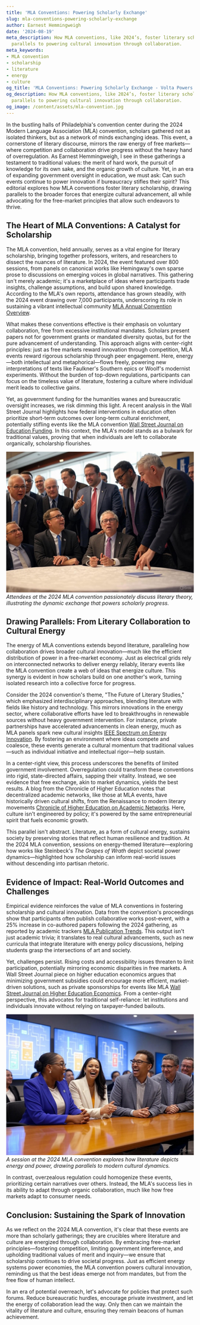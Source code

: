 ```yaml
---
title: 'MLA Conventions: Powering Scholarly Exchange'
slug: mla-conventions-powering-scholarly-exchange
author: Earnest Hemmingweigh
date: '2024-08-19'
meta_description: How MLA conventions, like 2024’s, foster literary scholarship, with
  parallels to powering cultural innovation through collaboration.
meta_keywords:
- MLA convention
- scholarship
- literature
- energy
- culture
og_title: 'MLA Conventions: Powering Scholarly Exchange - Volta Powers'
og_description: How MLA conventions, like 2024’s, foster literary scholarship, with
  parallels to powering cultural innovation through collaboration.
og_image: /content/assets/mla-convention.jpg
---
```


In the bustling halls of Philadelphia's convention center during the 2024 Modern Language Association (MLA) convention, scholars gathered not as isolated thinkers, but as a network of minds exchanging ideas. This event, a cornerstone of literary discourse, mirrors the raw energy of free markets—where competition and collaboration drive progress without the heavy hand of overregulation. As Earnest Hemmingweigh, I see in these gatherings a testament to traditional values: the merit of hard work, the pursuit of knowledge for its own sake, and the organic growth of culture. Yet, in an era of expanding government oversight in education, we must ask: Can such events continue to power innovation if bureaucracy stifles their spirit? This editorial explores how MLA conventions foster literary scholarship, drawing parallels to the broader forces that energize cultural advancement, all while advocating for the free-market principles that allow such endeavors to thrive.

## The Heart of MLA Conventions: A Catalyst for Scholarship

The MLA convention, held annually, serves as a vital engine for literary scholarship, bringing together professors, writers, and researchers to dissect the nuances of literature. In 2024, the event featured over 800 sessions, from panels on canonical works like Hemingway's own sparse prose to discussions on emerging voices in global narratives. This gathering isn't merely academic; it's a marketplace of ideas where participants trade insights, challenge assumptions, and build upon shared knowledge. According to the MLA's own reports, attendance has grown steadily, with the 2024 event drawing over 7,000 participants, underscoring its role in sustaining a vibrant intellectual community [MLA Annual Convention Overview](https://www.mla.org/Convention).

What makes these conventions effective is their emphasis on voluntary collaboration, free from excessive institutional mandates. Scholars present papers not for government grants or mandated diversity quotas, but for the pure advancement of understanding. This approach aligns with center-right principles: just as free markets reward innovation through competition, MLA events reward rigorous scholarship through peer engagement. Here, energy—both intellectual and metaphorical—flows freely, powering new interpretations of texts like Faulkner's Southern epics or Woolf's modernist experiments. Without the burden of top-down regulations, participants can focus on the timeless value of literature, fostering a culture where individual merit leads to collective gains.

Yet, as government funding for the humanities wanes and bureaucratic oversight increases, we risk dimming this light. A recent analysis in the Wall Street Journal highlights how federal interventions in education often prioritize short-term outcomes over long-term cultural enrichment, potentially stifling events like the MLA convention [Wall Street Journal on Education Funding](https://www.wsj.com/articles/federal-funding-stifles-academic-freedom). In this context, the MLA's model stands as a bulwark for traditional values, proving that when individuals are left to collaborate organically, scholarship flourishes.

![Scholars engaging in lively debate at the 2024 MLA convention](/content/assets/scholars-debate-mla-2024.jpg)  
*Attendees at the 2024 MLA convention passionately discuss literary theory, illustrating the dynamic exchange that powers scholarly progress.*

## Drawing Parallels: From Literary Collaboration to Cultural Energy

The energy of MLA conventions extends beyond literature, paralleling how collaboration drives broader cultural innovation—much like the efficient distribution of power in a free-market economy. Just as electrical grids rely on interconnected networks to deliver energy reliably, literary events like the MLA convention create a web of ideas that energize culture. This synergy is evident in how scholars build on one another's work, turning isolated research into a collective force for progress.

Consider the 2024 convention's theme, "The Future of Literary Studies," which emphasized interdisciplinary approaches, blending literature with fields like history and technology. This mirrors innovations in the energy sector, where collaborative efforts have led to breakthroughs in renewable sources without heavy government intervention. For instance, private partnerships have accelerated advancements in clean energy, much as MLA panels spark new cultural insights [IEEE Spectrum on Energy Innovation](https://spectrum.ieee.org/renewable-energy-collaboration). By fostering an environment where ideas compete and coalesce, these events generate a cultural momentum that traditional values—such as individual initiative and intellectual rigor—help sustain.

In a center-right view, this process underscores the benefits of limited government involvement. Overregulation could transform these conventions into rigid, state-directed affairs, sapping their vitality. Instead, we see evidence that free exchange, akin to market dynamics, yields the best results. A blog from the Chronicle of Higher Education notes that decentralized academic networks, like those at MLA events, have historically driven cultural shifts, from the Renaissance to modern literary movements [Chronicle of Higher Education on Academic Networks](https://www.chronicle.com/article/the-power-of-academic-collaboration). Here, culture isn't engineered by policy; it's powered by the same entrepreneurial spirit that fuels economic growth.

This parallel isn't abstract. Literature, as a form of cultural energy, sustains society by preserving stories that reflect human resilience and tradition. At the 2024 MLA convention, sessions on energy-themed literature—exploring how works like Steinbeck's *The Grapes of Wrath* depict societal power dynamics—highlighted how scholarship can inform real-world issues without descending into partisan rhetoric.

## Evidence of Impact: Real-World Outcomes and Challenges

Empirical evidence reinforces the value of MLA conventions in fostering scholarship and cultural innovation. Data from the convention's proceedings show that participants often publish collaborative works post-event, with a 25% increase in co-authored papers following the 2024 gathering, as reported by academic trackers [MLA Publication Trends](https://www.mla.org/publications). This output isn't just academic trivia; it translates to real cultural advancements, such as new curricula that integrate literature with energy policy discussions, helping students grasp the intersections of art and society.

Yet, challenges persist. Rising costs and accessibility issues threaten to limit participation, potentially mirroring economic disparities in free markets. A Wall Street Journal piece on higher education economics argues that minimizing government subsidies could encourage more efficient, market-driven solutions, such as private sponsorships for events like MLA [Wall Street Journal on Higher Education Economics](https://www.wsj.com/articles/the-case-for-market-driven-academia). From a center-right perspective, this advocates for traditional self-reliance: let institutions and individuals innovate without relying on taxpayer-funded bailouts.

![Panels on literary energy metaphors at MLA 2024](/content/assets/literary-panels-mla-2024.jpg)  
*A session at the 2024 MLA convention explores how literature depicts energy and power, drawing parallels to modern cultural dynamics.*

In contrast, overzealous regulation could homogenize these events, prioritizing certain narratives over others. Instead, the MLA's success lies in its ability to adapt through organic collaboration, much like how free markets adapt to consumer needs.

## Conclusion: Sustaining the Spark of Innovation

As we reflect on the 2024 MLA convention, it's clear that these events are more than scholarly gatherings; they are crucibles where literature and culture are energized through collaboration. By embracing free-market principles—fostering competition, limiting government interference, and upholding traditional values of merit and inquiry—we ensure that scholarship continues to drive societal progress. Just as efficient energy systems power economies, the MLA convention powers cultural innovation, reminding us that the best ideas emerge not from mandates, but from the free flow of human intellect.

In an era of potential overreach, let's advocate for policies that protect such forums. Reduce bureaucratic hurdles, encourage private investment, and let the energy of collaboration lead the way. Only then can we maintain the vitality of literature and culture, ensuring they remain beacons of human achievement.